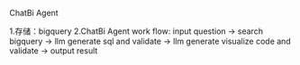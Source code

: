 ChatBi Agent


1.存储：bigquery
2.ChatBi Agent work flow: input question -> search bigquery -> llm generate sql and validate -> llm generate visualize code and validate -> output result

